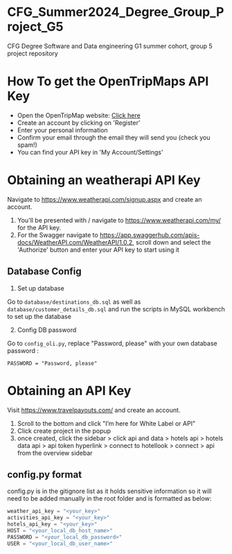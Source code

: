 # CFG_Summer2024_Degree_Group_Project_G5
CFG Degree Software and Data engineering G1 summer cohort, group 5 project repository

# How To get the OpenTripMaps API Key
- Open the OpenTripMap website: [Click here](https://dev.opentripmap.org/)
- Create an account by clicking on 'Register'
- Enter your personal information
- Confirm your email through the email they will send you (check you spam!)
- You can find your API key in 'My Account/Settings'

# Obtaining an weatherapi API Key

Navigate to https://www.weatherapi.com/signup.aspx and create an account.
1. You'll be presented with / navigate to https://www.weatherapi.com/my/ for the API key.
2. For the Swagger navigate to https://app.swaggerhub.com/apis-docs/WeatherAPI.com/WeatherAPI/1.0.2, scroll down and select the 'Authorize' button and enter your API key to start using it


## Database Config

1. Set up database

Go to `database/destinations_db.sql` as well as `database/customer_details_db.sql` and run the scripts in MySQL workbench
to set up the database

2. Config DB password 

Go to `config_oli.py`, replace "Password, please" with your own database password :
```shell
PASSWORD = "Password, please"
```

# Obtaining an API Key

Visit https://www.travelpayouts.com/ and create an account.
1. Scroll to the bottom and click "I’m here for White Label or API"
2. Click create project in the popup 
3. once created, click the sidebar > click api and data > hotels api > hotels data api > api token hyperlink >  connect to hotellook > connect > api from the overview sidebar    

## config.py format
config.py is in the gitignore list as it holds sensitive information so it will need to be added manually in the root folder and is formatted as below:
```python
weather_api_key = "<your_key>"
activities_api_key = "<your_key>"
hotels_api_key = "<your_key>"
HOST = "<your_local_db_host_name>"
PASSWORD = "<your_local_db_password>"
USER = "<your_local_db_user_name>"
```

